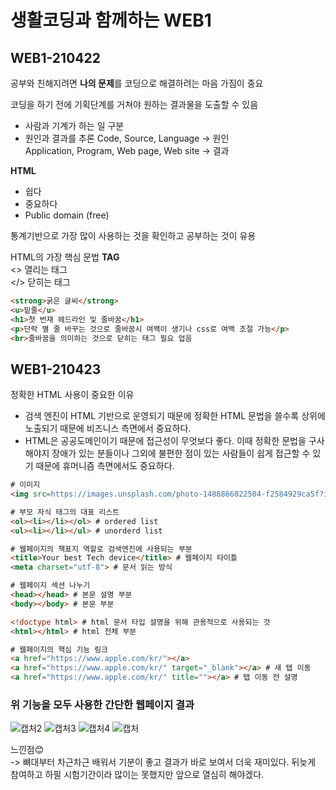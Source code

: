 # 생활코딩과 함께하는 WEB1

## WEB1-210422
공부와 친해지려면 **나의 문제**를 코딩으로 해결하려는 마음 가짐이 중요    
  
코딩을 하기 전에 기획단계를 거쳐야 원하는 결과물을 도출할 수 있음  
  
- 사람과 기계가 하는 일 구분
- 원인과 결과를 추론
Code, Source, Language -> 원인  
Application, Program, Web page, Web site -> 결과  
  
**HTML**  
- 쉽다  
- 중요하다  
- Public domain (free)  
  
통계기반으로 가장 많이 사용하는 것을 확인하고 공부하는 것이 유용  
  
HTML의 가장 핵심 문법 **TAG**  
<> 열리는 태그  
</> 닫히는 태그
```html
<strong>굵은 글씨</strong>
<u>밑줄</u>
<h1>첫 번재 헤드라인 및 줄바꿈</h1>
<p>단락 별 줄 바꾸는 것으로 줄바꿈시 여백이 생기나 css로 여백 조절 가능</p>
<br>줄바꿈을 의미하는 것으로 닫히는 태그 필요 업음
```

## WEB1-210423  
정확한 HTML 사용이 중요한 이유
- 검색 엔진이 HTML 기반으로 운영되기 때문에 정확한 HTML 문법을 쓸수록 상위에 노출되기 때문에 비즈니스 측면에서 중요하다.
- HTML은 공공도메인이기 때문에 접근성이 무엇보다 좋다. 이때 정확한 문법을 구사해야지 장애가 있는 분들이나 그외에 불편한 점이 있는 사람들이 쉽게 접근할 수 있기 때문에 휴머니즘 측면에서도 중요하다.
  
```html
# 이미지
<img src=https://images.unsplash.com/photo-1488866022504-f2584929ca5f?ixid=MnwxMjA3fDB8MHxwaG90by1wYWdlfHx8fGVufDB8fHx8&ixlib=rb-1.2.1&auto=format&fit=crop&w=1043&q=80 width="100%">

# 부모 자식 태그의 대표 리스트
<ol><li></li></ol> # ordered list
<ul><li></li></ul> # unorderd list

# 웹페이지의 책표지 역할로 검색엔진에 사용되는 부분
<title>Your best Tech device</title> # 웹페이지 타이틀
<meta charset="utf-8"> # 문서 읽는 방식

# 웹페이지 섹션 나누기
<head></head> # 본문 설명 부분
<body></body> # 본문 부분

<!doctype html> # html 문서 타입 설명을 위해 관용적으로 사용되는 것
<html></html> # html 전체 부분

# 웹페이지의 핵심 기능 링크
<a href="https://www.apple.com/kr/"></a>
<a href="https://www.apple.com/kr/" target="_blank"></a> # 새 탭 이동
<a href="https://www.apple.com/kr/" title=""></a> # 탭 이동 전 설명
```

### 위 기능을 모두 사용한 간단한 웹페이지 결과
![캡처2](https://user-images.githubusercontent.com/72259053/116818057-5f7dd380-aba4-11eb-9de7-17e862a9056a.PNG)
![캡처3](https://user-images.githubusercontent.com/72259053/116818060-61479700-aba4-11eb-8600-f0c6cc99bd27.PNG)
![캡처4](https://user-images.githubusercontent.com/72259053/116818061-61479700-aba4-11eb-9fd8-0edf7fb35348.PNG)
![캡처](https://user-images.githubusercontent.com/72259053/116818062-61e02d80-aba4-11eb-963d-78049190bbf9.PNG)
  
느낀점😊  
-> 뼈대부터 차근차근 배워서 기분이 좋고 결과가 바로 보여서 더욱 재미있다. 뒤늦게 참여하고 하필 시험기간이라 많이는 못했지만 앞으로 열심히 해야겠다.

